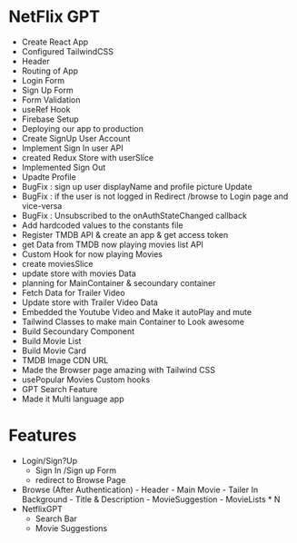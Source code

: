 # NetFlix GPT

- Create React App
- Configured TailwindCSS
- Header
- Routing of App
- Login Form 
- Sign Up Form
- Form Validation
- useRef Hook
- Firebase Setup
- Deploying our app to production
- Create SignUp User Account
- Implement Sign In user API
- created Redux Store with userSlice
- Implemented Sign Out
- Upadte Profile 
- BugFix : sign up user displayName and profile picture Update
- BugFix : if the user is not logged in Redirect /browse to Login page and vice-versa
- BugFix : Unsubscribed to the onAuthStateChanged callback
- Add hardcoded values to the constants file
- Register TMDB API & create an app & get access token 
- get Data from TMDB now playing movies list API
- Custom Hook for now playing Movies 
- create moviesSlice
- update store with movies Data
- planning for MainContainer & secoundary container
- Fetch Data for Trailer Video
- Update store with Trailer Video Data
- Embedded the Youtube Video and Make it autoPlay and mute
- Tailwind Classes to make main Container to Look awesome 
- Build Secoundary Component
- Build Movie List 
- Build Movie Card
- TMDB Image CDN URL
- Made the Browser page amazing with Tailwind CSS
- usePopular Movies Custom hooks
- GPT Search Feature
- Made it Multi language app 


# Features
- Login/Sign?Up
   - Sign In /Sign up Form
   - redirect to Browse Page
- Browse (After Authentication)
      - Header
      - Main Movie
          - Tailer In Background
          - Title & Description
          - MovieSuggestion
             - MovieLists * N
- NetflixGPT
     - Search Bar
     - Movie Suggestions
